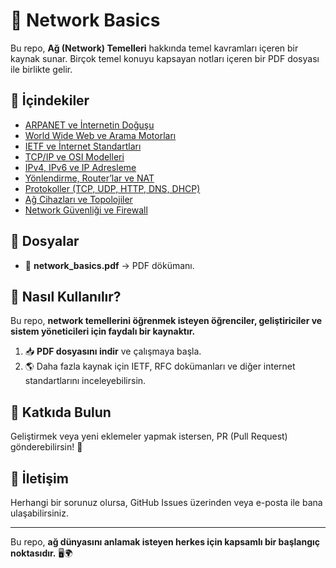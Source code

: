 # 📡 Network Basics

Bu repo, **Ağ (Network) Temelleri** hakkında temel kavramları içeren bir kaynak sunar. Birçok temel konuyu kapsayan notları içeren bir PDF dosyası ile birlikte gelir.

## 📖 İçindekiler
- [ARPANET ve İnternetin Doğuşu](#arpanet-ve-internetin-doğuşu)
- [World Wide Web ve Arama Motorları](#world-wide-web-ve-arama-motorları)
- [IETF ve İnternet Standartları](#ietf-ve-internet-standartları)
- [TCP/IP ve OSI Modelleri](#tcpip-ve-osi-modelleri)
- [IPv4, IPv6 ve IP Adresleme](#ipv4-ipv6-ve-ip-adresleme)
- [Yönlendirme, Router’lar ve NAT](#yönlendirme-routerlar-ve-nat)
- [Protokoller (TCP, UDP, HTTP, DNS, DHCP)](#protokoller-tcp-udp-http-dns-dhcp)
- [Ağ Cihazları ve Topolojiler](#ağ-cihazları-ve-topolojiler)
- [Network Güvenliği ve Firewall](#network-güvenliği-ve-firewall)

## 📂 Dosyalar
- 📜 **network_basics.pdf** → PDF dökümanı.

## 📌 Nasıl Kullanılır?
Bu repo, **network temellerini öğrenmek isteyen öğrenciler, geliştiriciler ve sistem yöneticileri için faydalı bir kaynaktır.**
1. 📥 **PDF dosyasını indir** ve çalışmaya başla.
2. 🌎 Daha fazla kaynak için IETF, RFC dokümanları ve diğer internet standartlarını inceleyebilirsin.

## 🤝 Katkıda Bulun
Geliştirmek veya yeni eklemeler yapmak istersen, PR (Pull Request) gönderebilirsin! 🚀

## 📧 İletişim
Herhangi bir sorunuz olursa, GitHub Issues üzerinden veya e-posta ile bana ulaşabilirsiniz.

---
Bu repo, **ağ dünyasını anlamak isteyen herkes için kapsamlı bir başlangıç noktasıdır.** 🖥️🌍
